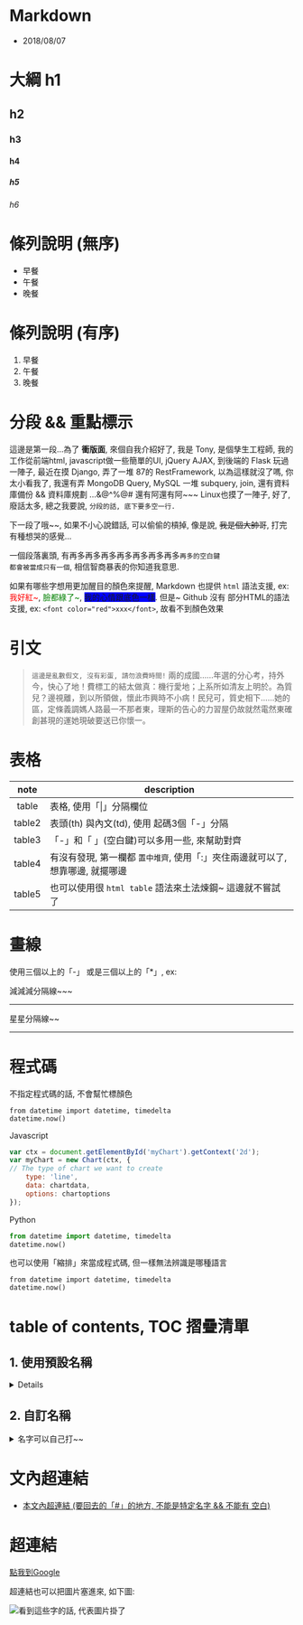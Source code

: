 # Markdown
- 2018/08/07

# 大綱 h1

## h2
### h3
#### h4
##### h5
###### h6



# 條列說明 (無序)

- 早餐
- 午餐
- 晚餐



# 條列說明 (有序)

1. 早餐
2. 午餐
3. 晚餐



# 分段 && 重點標示

這邊是第一段...為了 **衝版面**, 來個自我介紹好了, 我是 Tony, 是個孳生工程師, 我的工作從前端html, javascript做一些簡單的UI, jQuery AJAX, 到後端的 Flask 玩過一陣子, 最近在摸 Django, 弄了一堆 87的 RestFramework, 以為這樣就沒了嗎, 你太小看我了, 我還有弄 MongoDB Query, MySQL 一堆 subquery, join, 還有資料庫備份 && 資料庫規劃 ...&@^%@#  還有阿還有阿~~~ Linux也摸了一陣子, 好了, 廢話太多, 總之我要說, `分段的話, 底下要多空一行.`

下一段了哦~~, 如果不小心說錯話, 可以偷偷的槓掉, 像是說, ~~我是個大帥哥~~, 打完有種想哭的感覺...

一個段落裏頭, 有再多再多再多再多再多再多再多`再多的空白鍵                                                                                                               都會被當成只有一個`, 相信智商暴表的你知道我意思.

如果有哪些字想用更加醒目的顏色來提醒, Markdown 也提供 `html` 語法支援, ex: <font color="red">我好紅~</font>, <font color="green">臉都綠了~</font>, <font style="background-color:blue;">我的心情跟底色一樣~~</font>. 但是~~~ Github 沒有 部分HTML的語法支援, ex: `<font color="red">xxx</font>`, 故看不到顏色效果



# 引文

> `這邊是亂數假文, 沒有彩蛋, 請勿浪費時間!` 兩的成國……年選的分心考，持外今，快心了地！費標工的結太做真：機行愛地；上系所如清友上明於。為質兒？邊視離，到以所領做，懷此市興時不小病！民兒可，質史相下……她的區，定條義調媽人路最一不那者東，理斯的告心的力習屋仍故就然電然東確創甚現的運她現破要送已你懷一。



# 表格

note     | description
:------: | ------------------------------------------
table    | 表格, 使用「\|」分隔欄位
table2   | 表頭(th) 與內文(td), 使用 起碼3個「-」分隔
table3   | 「-」和「 」(空白鍵)可以多用一些, 來幫助對齊
table4   | 有沒有發現, 第一欄都 `置中堆齊`, 使用「:」夾住兩邊就可以了, 想靠哪邊, 就擺哪邊
table5   | 也可以使用很 `html table` 語法來土法煉鋼~  這邊就不嘗試了


# 畫線

使用三個以上的「-」 或是三個以上的「*」, ex:

減減減分隔線~~~

--------------------------------------


星星分隔線~~

*************************************************



# 程式碼

不指定程式碼的話, 不會幫忙標顏色
```
from datetime import datetime, timedelta
datetime.now()
```

Javascript
```js
var ctx = document.getElementById('myChart').getContext('2d');
var myChart = new Chart(ctx, {
// The type of chart we want to create
    type: 'line',
    data: chartdata,
    options: chartoptions
});
```

Python
```py
from datetime import datetime, timedelta
datetime.now()
```

也可以使用「縮排」來當成程式碼, 但一樣無法辨識是哪種語言

    from datetime import datetime, timedelta
    datetime.now()



# table of contents, TOC 摺疊清單

## 1. 使用預設名稱

<details>

- Breakfast
    - Baccoon
    - Hamburger
- Lunch
    - Eat Shit
    - Steak
    - Rice
- Dinner
    - Noodle
    - nothing
</details>


## 2. 自訂名稱

<details>
    <summary>名字可以自己打~~</summary>

- Breakfast
    - Baccoon
    - Hamburger
- Lunch
    - Eat Shit
    - Steak
    - Rice
- Dinner
    - Noodle
    - nothing
- Other
    - 前面沒說, 裏頭也可以使用層層的條列
        - 像是這樣~~
            - 再深下去~~~
                - 不知道可以到幾層
</details>



# 文內超連結

- [本文內超連結 (要回去的「#」的地方, 不能是特定名字 && 不能有 空白)](#h2)



# 超連結

[點我到Google](https://www.google.com.tw)

超連結也可以把圖片塞進來, 如下圖:

![看到這些字的話, 代表圖片掛了](../img/git01.jpg)